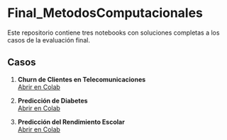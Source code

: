 
# Final_MetodosComputacionales

Este repositorio contiene tres notebooks con soluciones completas a los casos de la evaluación final.

## Casos

1. **Churn de Clientes en Telecomunicaciones**  
   [Abrir en Colab](https://colab.research.google.com/github/RobertoSam/Final_MetodosComputacionales/blob/main/Caso1_Churn.ipynb)

2. **Predicción de Diabetes**  
   [Abrir en Colab](https://colab.research.google.com/github/RobertoSam/Final_MetodosComputacionales/blob/main/Caso2_Diabetes.ipynb)

3. **Predicción del Rendimiento Escolar**  
   [Abrir en Colab](https://colab.research.google.com/github/RobertoSam/Final_MetodosComputacionales/blob/main/Caso3_Rendimiento.ipynb)
